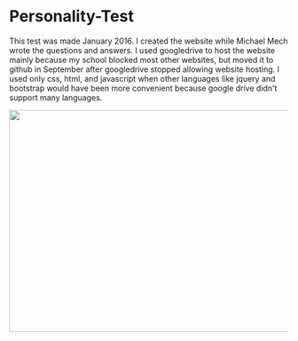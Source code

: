 # Personality-Test

This test was made January 2016. I created the website while Michael Mech wrote the questions and answers. 
I used googledrive to host the website mainly because my school blocked most other websites, but moved it to github in September after 
googledrive stopped allowing website hosting. I used only css, html, and javascript when other languages like jquery and bootstrap
would have been more convenient because google drive didn't support many languages.

<div style="text-align:center"><image src="test.png" width="600" height="400" align="middle"/></div>
